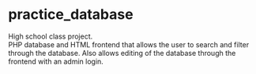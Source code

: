 # practice_database
High school class project.\
PHP database and HTML frontend that allows the user to search and filter through the database. Also allows editing of the database through the frontend with an admin login.
